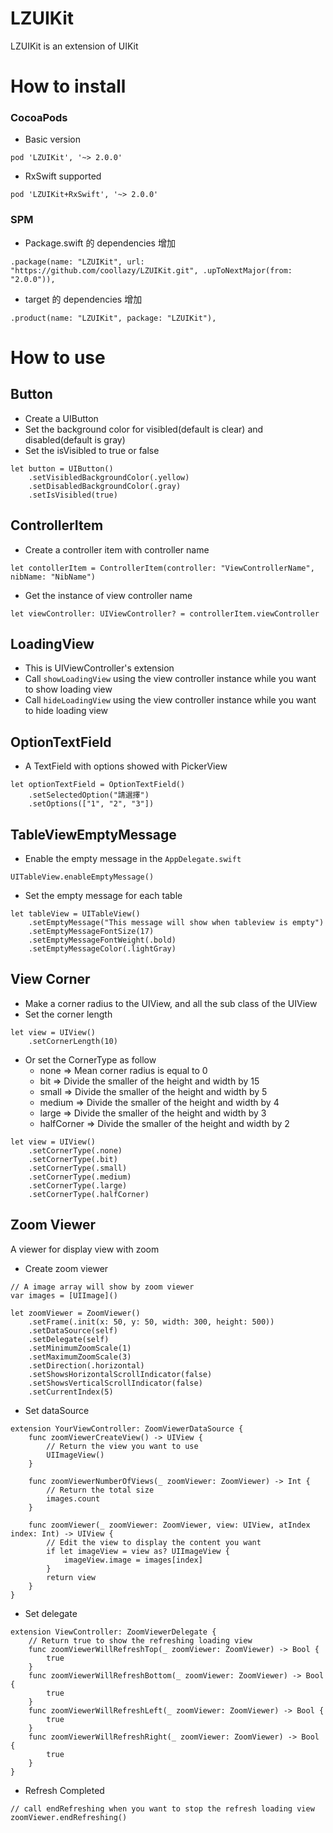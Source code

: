 # LZUIKit

LZUIKit is an extension of UIKit

# How to install

### CocoaPods

- Basic version

```
pod 'LZUIKit', '~> 2.0.0'
```

- RxSwift supported

```
pod 'LZUIKit+RxSwift', '~> 2.0.0'
```

### SPM

- Package.swift 的 dependencies 增加

```
.package(name: "LZUIKit", url: "https://github.com/coollazy/LZUIKit.git", .upToNextMajor(from: "2.0.0")),
```

- target 的 dependencies 增加

```
.product(name: "LZUIKit", package: "LZUIKit"),
```

# How to use

## Button

- Create a UIButton
- Set the background color for visibled(default is clear) and disabled(default is gray)
- Set the isVisibled to true or false

```
let button = UIButton()
    .setVisibledBackgroundColor(.yellow)
    .setDisabledBackgroundColor(.gray)
    .setIsVisibled(true)
```

## ControllerItem

- Create a controller item with controller name

```
let contollerItem = ControllerItem(controller: "ViewControllerName", nibName: "NibName")
```

- Get the instance of view controller name

```
let viewController: UIViewController? = controllerItem.viewController
```

## LoadingView

- This is UIViewController's extension
- Call `showLoadingView` using the view controller instance while you want to show loading view
- Call `hideLoadingView` using the view controller instance while you want to hide loading view


## OptionTextField

- A TextField with options showed with PickerView

```
let optionTextField = OptionTextField()
    .setSelectedOption("請選擇")
    .setOptions(["1", "2", "3"])

```

## TableViewEmptyMessage

- Enable the empty message in the `AppDelegate.swift`

```
UITableView.enableEmptyMessage()
```

- Set the empty message for each table

```
let tableView = UITableView()
    .setEmptyMessage("This message will show when tableview is empty")
    .setEmptyMessageFontSize(17)
    .setEmptyMessageFontWeight(.bold)
    .setEmptyMessageColor(.lightGray)
```

## View Corner

- Make a corner radius to the UIView, and all the sub class of the UIView
- Set the corner length

```
let view = UIView()
    .setCornerLength(10)
```

- Or set the CornerType as follow
	- none => Mean corner radius is equal to 0
	- bit => Divide the smaller of the height and width by 15
	- small => Divide the smaller of the height and width by 5
	- medium => Divide the smaller of the height and width by 4
	- large => Divide the smaller of the height and width by 3
	- halfCorner => Divide the smaller of the height and width by 2

```
let view = UIView()
    .setCornerType(.none)
    .setCornerType(.bit)
    .setCornerType(.small)
    .setCornerType(.medium)
    .setCornerType(.large)
    .setCornerType(.halfCorner)
```

## Zoom Viewer

A viewer for display view with zoom

- Create zoom viewer

```
// A image array will show by zoom viewer
var images = [UIImage]()

let zoomViewer = ZoomViewer()
    .setFrame(.init(x: 50, y: 50, width: 300, height: 500))
    .setDataSource(self)
    .setDelegate(self)
    .setMinimumZoomScale(1)
    .setMaximumZoomScale(3)
    .setDirection(.horizontal)
    .setShowsHorizontalScrollIndicator(false)
    .setShowsVerticalScrollIndicator(false)
    .setCurrentIndex(5)

```
- Set dataSource

```
extension YourViewController: ZoomViewerDataSource {
    func zoomViewerCreateView() -> UIView {
        // Return the view you want to use
        UIImageView()
    }
    
    func zoomViewerNumberOfViews(_ zoomViewer: ZoomViewer) -> Int {
        // Return the total size
        images.count
    }
    
    func zoomViewer(_ zoomViewer: ZoomViewer, view: UIView, atIndex index: Int) -> UIView {
        // Edit the view to display the content you want
        if let imageView = view as? UIImageView {
            imageView.image = images[index]
        }
        return view
    }
}
```

- Set delegate

```
extension ViewController: ZoomViewerDelegate {
    // Return true to show the refreshing loading view
    func zoomViewerWillRefreshTop(_ zoomViewer: ZoomViewer) -> Bool {
        true
    }
    func zoomViewerWillRefreshBottom(_ zoomViewer: ZoomViewer) -> Bool {
        true
    }
    func zoomViewerWillRefreshLeft(_ zoomViewer: ZoomViewer) -> Bool {
        true
    }
    func zoomViewerWillRefreshRight(_ zoomViewer: ZoomViewer) -> Bool {
        true
    }
}
```

- Refresh Completed

```
// call endRefreshing when you want to stop the refresh loading view
zoomViewer.endRefreshing()
```



